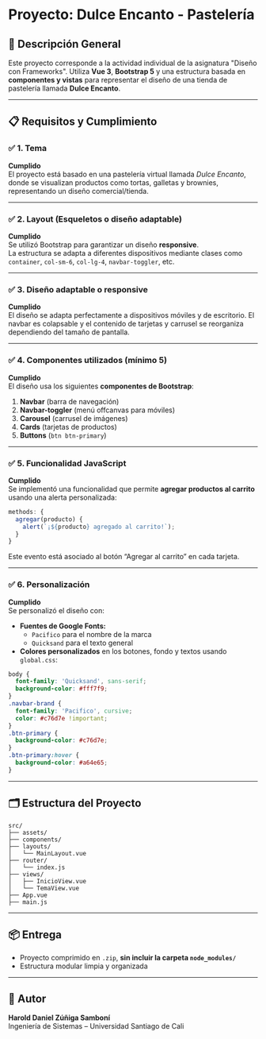 # Proyecto: Dulce Encanto - Pastelería

## 🧁 Descripción General

Este proyecto corresponde a la actividad individual de la asignatura "Diseño con Frameworks". Utiliza **Vue 3**, **Bootstrap 5** y una estructura basada en **componentes y vistas** para representar el diseño de una tienda de pastelería llamada **Dulce Encanto**.

---

## 📋 Requisitos y Cumplimiento

### ✅ 1. Tema
**Cumplido**  
El proyecto está basado en una pastelería virtual llamada _Dulce Encanto_, donde se visualizan productos como tortas, galletas y brownies, representando un diseño comercial/tienda.

---

### ✅ 2. Layout (Esqueletos o diseño adaptable)
**Cumplido**  
Se utilizó Bootstrap para garantizar un diseño **responsive**.  
La estructura se adapta a diferentes dispositivos mediante clases como `container`, `col-sm-6`, `col-lg-4`, `navbar-toggler`, etc.

---

### ✅ 3. Diseño adaptable o responsive
**Cumplido**  
El diseño se adapta perfectamente a dispositivos móviles y de escritorio. El navbar es colapsable y el contenido de tarjetas y carrusel se reorganiza dependiendo del tamaño de pantalla.

---

### ✅ 4. Componentes utilizados (mínimo 5)
**Cumplido**  
El diseño usa los siguientes **componentes de Bootstrap**:

1. **Navbar** (barra de navegación)
2. **Navbar-toggler** (menú offcanvas para móviles)
3. **Carousel** (carrusel de imágenes)
4. **Cards** (tarjetas de productos)
5. **Buttons** (`btn btn-primary`)

---

### ✅ 5. Funcionalidad JavaScript
**Cumplido**  
Se implementó una funcionalidad que permite **agregar productos al carrito** usando una alerta personalizada:

```js
methods: {
  agregar(producto) {
    alert(`¡${producto} agregado al carrito!`);
  }
}
```

Este evento está asociado al botón “Agregar al carrito” en cada tarjeta.

---

### ✅ 6. Personalización
**Cumplido**  
Se personalizó el diseño con:

- **Fuentes de Google Fonts:**
  - `Pacifico` para el nombre de la marca
  - `Quicksand` para el texto general
- **Colores personalizados** en los botones, fondo y textos usando `global.css`:

```css
body {
  font-family: 'Quicksand', sans-serif;
  background-color: #fff7f9;
}
.navbar-brand {
  font-family: 'Pacifico', cursive;
  color: #c76d7e !important;
}
.btn-primary {
  background-color: #c76d7e;
}
.btn-primary:hover {
  background-color: #a64e65;
}
```

---

## 🗂️ Estructura del Proyecto

```
src/
├── assets/
├── components/
├── layouts/
│   └── MainLayout.vue
├── router/
│   └── index.js
├── views/
│   ├── InicioView.vue
│   └── TemaView.vue
├── App.vue
├── main.js
```

---

## 📦 Entrega

- Proyecto comprimido en `.zip`, **sin incluir la carpeta `node_modules/`**
- Estructura modular limpia y organizada

---

## 🚀 Autor

**Harold Daniel Zúñiga Samboní**  
Ingeniería de Sistemas – Universidad Santiago de Cali
